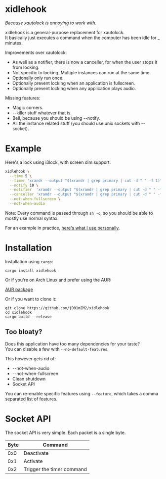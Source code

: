 # xidlehook

*Because xautolock is annoying to work with.*

xidlehook is a general-purpose replacement for xautolock.  
It basically just executes a command when the computer has been idle for \_ minutes.

Improvements over xautolock:
 - As well as a notifier, there is now a canceller, for when the user stops it from locking.
 - Not specific to locking. Multiple instances can run at the same time.
 - Optionally only run once.
 - Optionally prevent locking when an application is fullscreen.
 - Optionally prevent locking when any application plays audio.

Missing features:
 - Magic corners.
 - --killer stuff whatever that is.
 - Bell, because you should be using --notify.
 - All the instance related stuff (you should use unix sockets with --socket).

# Example

Here's a lock using i3lock, with screen dim support:

```Bash
xidlehook \
  --time 5 \
  --timer 'xrandr --output "$(xrandr | grep primary | cut -d " " -f 1)" --brightness 1; i3lock' \
  --notify 10 \
  --notifier  'xrandr --output "$(xrandr | grep primary | cut -d " " -f 1)" --brightness .1' \
  --canceller 'xrandr --output "$(xrandr | grep primary | cut -d " " -f 1)" --brightness 1' \
  --not-when-fullscreen \
  --not-when-audio
```

Note: Every command is passed through `sh -c`, so you should be able to mostly use normal syntax.

For an example in practice,
[here's what I use personally](https://github.com/jD91mZM2/.dotfiles/blob/master/lock-timer.sh).

# Installation

Installation using `cargo`:

```
cargo install xidlehook
```

Or if you're on Arch Linux and prefer using the AUR:

[AUR package](https://aur.archlinux.org/packages/xidlehook/)

Or if you want to clone it:

```
git clone https://github.com/jD91mZM2/xidlehook
cd xidlehook
cargo build --release
```

## Too bloaty?

Does this application have too many dependencies for your taste?  
You can disable a few with `--no-default-features`.

This however gets rid of:
 - --not-when-audio
 - --not-when-fullscreen
 - Clean shutdown
 - Socket API

You can re-enable specific features using `--feature`, which takes a comma separated list of features.

# Socket API

The socket API is very simple. Each packet is a single byte.

| Byte | Command                   |
|------|---------------------------|
| 0x0  | Deactivate                |
| 0x1  | Activate                  |
| 0x2  | Trigger the timer command |
